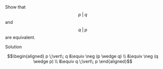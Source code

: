 Show that $$p \;\vert\; q$$ and $$q \;\vert\; p$$ are equivalent.

Solution

$$\begin{aligned}
p \;\vert\; q &\equiv \neg (p \wedge q) \\
&\equiv \neg (q \wedge p) \\
&\equiv q \;\vert\; p
\end{aligned}$$